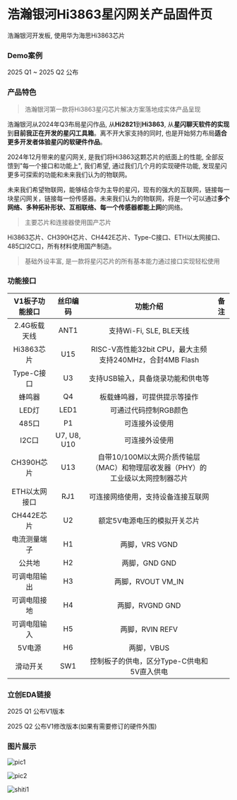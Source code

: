 # 浩瀚银河Hi3863星闪网关产品固件页

浩瀚银河开发板, 使用华为海思Hi3863芯片

### Demo案例

2025 Q1 ~ 2025 Q2 公布

### 产品特色

> 浩瀚银河第一款将Hi3863星闪芯片解决方案落地成实体产品呈现

浩瀚银河从2024年Q3布局星闪作品, 从**Hi2821**到**Hi3863**, 从**星闪聊天软件的实现**到**目前我正在开发的星闪工具箱**。离不开大家支持的同时, 也是开始努力布局**适合更多开发者体验星闪的软硬件作品**。

2024年12月带来的星闪网关, 是我们将Hi3863这颗芯片的纸面上的性能, 全部反馈到"每一个接口和功能上", 我们希望, 通过我们几个月的实现硬件功能, 发现星闪更多可探索的功能和未来我们认为的物联网。

未来我们希望物联网，能够结合华为主导的星闪，现有的强大的互联网，链接每一块星闪网关，链接每一份传感器。未来我们认为的物联网，将是一个可以通过**多个网络、多种拓补形状、互相联络、每一个传感器都能上网**的网络。

> 主要芯片和连接器使用国产芯片

Hi3863芯片、CH390H芯片、CH442E芯片、Type-C接口、ETH以太网接口、485口I2C口，所有材料使用国产制造。

> 基础外设丰富, 是一款将星闪芯片的所有基本能力通过接口实现轻松使用

### 功能接口

| V1板子功能接口     | 丝印编码    | 功能介绍                                        | 备注   |
| :----------------: | :---------: | :--------------------------------------------: | :-----: |
| 2.4G板载天线      | ANT1        | 支持Wi-Fi, SLE, BLE天线                         |         |
| Hi3863芯片         | U15         | RISC-V高性能32bit CPU，最大主频支持240MHz，合封4MB Flash |         |
| Type-C接口         | U3          | 支持USB输入，具备烧录功能和供电等               |         |
| 蜂鸣器             | Q4          | 板载蜂鸣器，可提供提示等操作                   |         |
| LED灯              | LED1        | 可通过代码控制RGB颜色                         |         |
| 485口              | P1          | 可连接外设使用                                 |         |
| I2C口              | U7, U8, U10 | 可连接外设使用                                 |         |
| CH390H芯片         | U13         | 自带10/100M以太网介质传输层（MAC）和物理层收发器（PHY）的工业级以太网控制器芯片 |         |
| ETH以太网接口      | RJ1         | 可连接网络使用，支持设备连接互联网             |         |
| CH442E芯片         | U2          | 额定5V电源电压的模拟开关芯片                   |         |
| 电流测量端子       | H1          | 两脚，VRS VGND                                 |         |
| 公共地             | H2          | 两脚，GND GND                                  |         |
| 可调电阻输出       | H3          | 两脚，RVOUT VM_IN                              |         |
| 可调电阻接地       | H4          | 两脚，RVGND GND                                |         |
| 可调电阻输入       | H5          | 两脚，RVIN REFV                                |         |
| 5V电源             | H6          | 两脚，VBUS                                     |         |
| 滑动开关           | SW1         | 控制板子的供电，区分Type-C供电和5V直入供电     |         |


### 立创EDA链接

2025 Q1 公布V1版本

2025 Q2 公布V1修改版本(如果有需要修订的硬件外围)

### 图片展示

![pic1](https://s2.loli.net/2024/12/04/qOBvsbZ1YjSumUa.png)

![pic2](https://s2.loli.net/2024/12/09/cLIQEJ7jbyH13vC.png)

![shiti1](#)